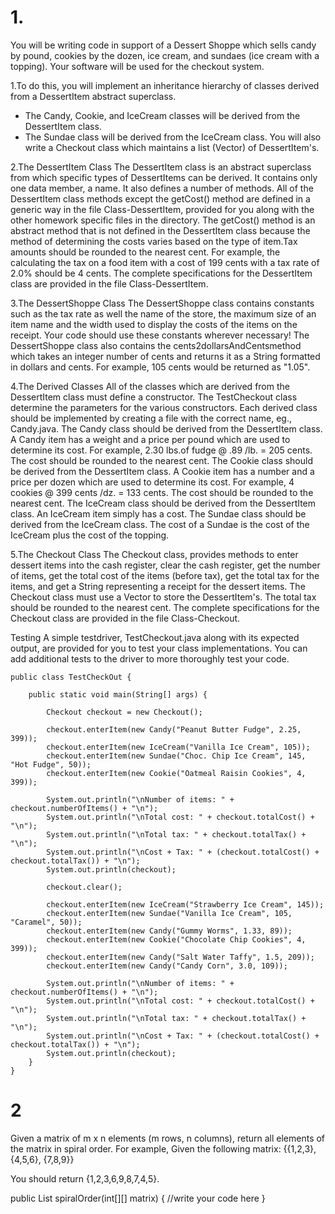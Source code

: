 # 1.
You will be writing code in support of a Dessert Shoppe which sells candy by pound, cookies by the dozen, ice cream, and sundaes (ice cream with a topping).
Your software will be used for the checkout system.

1.To do this, you will implement an inheritance hierarchy of classes derived from a DessertItem abstract superclass.
 - The Candy, Cookie, and IceCream classes will be derived from the DessertItem class.
 - The Sundae class will be derived from the IceCream class.
You will also write a Checkout class which maintains a list (Vector) of DessertItem's.

2.The DessertItem Class
The DessertItem class is an abstract superclass from which specific types of DessertItems can be derived. It contains only one data member, a name.
It also defines a number of methods. All of the DessertItem class methods except the getCost() method are defined in a generic way in the file Class-DessertItem,
 provided for you along with the other homework specific files in the directory. The getCost() method is an abstract method that is not defined in the DessertItem class 
 because the method of determining the costs varies based on the type of item.Tax amounts should be rounded to the nearest cent. 
 For example, the calculating the tax on a food item with a cost of 199 cents with a tax rate of 2.0% should be 4 cents.
 The complete specifications for the DessertItem class are provided in the file Class-DessertItem.

3.The DessertShoppe Class
The DessertShoppe class  contains constants such as the tax rate as well the name of the store, the maximum size of an item name and the width used to display the costs of the items on the receipt.
Your code should use these constants wherever necessary! The DessertShoppe class also contains the cents2dollarsAndCentsmethod which takes an integer number of cents and 
 returns it as a String formatted in dollars and cents. For example, 105 cents would be returned as "1.05".

4.The Derived Classes
All of the classes which are derived from the DessertItem class must define a constructor. The TestCheckout class determine the parameters for the various constructors.
Each derived class should be implemented by creating a file with the correct name, eg., Candy.java.
The Candy class should be derived from the DessertItem class.
A Candy item has a weight and a price per pound which are used to determine its cost. For example, 2.30 lbs.of fudge @ .89 /lb. = 205 cents. The cost should be rounded to the nearest cent.
The Cookie class should be derived from the DessertItem class. 
A Cookie item has a number and a price per dozen which are used to determine its cost. For example, 4 cookies @ 399 cents /dz. = 133 cents. The cost should be rounded to the nearest cent.
The IceCream class should be derived from the DessertItem class. 
An IceCream item simply has a cost.
The Sundae class should be derived from the IceCream class.
The cost of a Sundae is the cost of the IceCream plus the cost of the topping.

5.The Checkout Class
The Checkout class, provides methods to
 enter dessert items into the cash register, 
 clear the cash register, get the number of items, 
 get the total cost of the items (before tax), get the total tax for the items, 
 and get a String representing a receipt for the dessert items. 
 The Checkout class must use a Vector to store the DessertItem's.
 The total tax should be rounded to the nearest cent.
 The complete specifications for the Checkout class are provided in the file Class-Checkout.

Testing
A simple testdriver, TestCheckout.java along with its expected output, are provided for you to test your class implementations. You can add additional tests to the driver to more thoroughly test your code. 
```
public class TestCheckOut {

    public static void main(String[] args) {

        Checkout checkout = new Checkout();

        checkout.enterItem(new Candy("Peanut Butter Fudge", 2.25, 399));
        checkout.enterItem(new IceCream("Vanilla Ice Cream", 105));
        checkout.enterItem(new Sundae("Choc. Chip Ice Cream", 145, "Hot Fudge", 50));
        checkout.enterItem(new Cookie("Oatmeal Raisin Cookies", 4, 399));

        System.out.println("\nNumber of items: " + checkout.numberOfItems() + "\n");
        System.out.println("\nTotal cost: " + checkout.totalCost() + "\n");
        System.out.println("\nTotal tax: " + checkout.totalTax() + "\n");
        System.out.println("\nCost + Tax: " + (checkout.totalCost() + checkout.totalTax()) + "\n");
        System.out.println(checkout);

        checkout.clear();

        checkout.enterItem(new IceCream("Strawberry Ice Cream", 145));
        checkout.enterItem(new Sundae("Vanilla Ice Cream", 105, "Caramel", 50));
        checkout.enterItem(new Candy("Gummy Worms", 1.33, 89));
        checkout.enterItem(new Cookie("Chocolate Chip Cookies", 4, 399));
        checkout.enterItem(new Candy("Salt Water Taffy", 1.5, 209));
        checkout.enterItem(new Candy("Candy Corn", 3.0, 109));

        System.out.println("\nNumber of items: " + checkout.numberOfItems() + "\n");
        System.out.println("\nTotal cost: " + checkout.totalCost() + "\n");
        System.out.println("\nTotal tax: " + checkout.totalTax() + "\n");
        System.out.println("\nCost + Tax: " + (checkout.totalCost() + checkout.totalTax()) + "\n");
        System.out.println(checkout);
    }
}
```


# 2
Given a matrix of m x n elements (m rows, n columns), return all elements of the matrix in spiral order.
For example, Given the following matrix: 
{{1,2,3},
{4,5,6},
{7,8,9}}

You should return {1,2,3,6,9,8,7,4,5}.

public List<Integer> spiralOrder(int[][] matrix) {
         //write your code here
}
